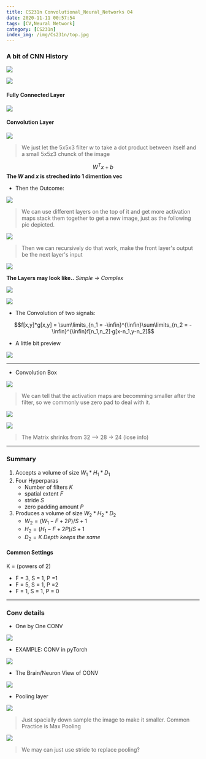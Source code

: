 ```yaml
---
title: CS231n Convolutional_Neural_Networks 04
date: 2020-11-11 00:57:54
tags: [CV,Neural Network]
category: [CS231n]
index_img: /img/Cs231n/top.jpg
---
```


### A bit of CNN History

![](https://s1.ax1x.com/2020/11/11/BOGJ5n.png)

![](https://s1.ax1x.com/2020/11/11/BOGGUs.png)

#### Fully Connected Layer

![](https://s1.ax1x.com/2020/11/11/BOGlDg.png)

#### Convolution Layer

![](https://s1.ax1x.com/2020/11/11/BOG1bQ.png)

> We just let the 5x5x3 filter $w$ to take a dot product between itself and a small 5x5z3 chunck of the image

$$W^Tx+b$$
**The $W$ and $x$ is streched into 1 dimention vec**

- Then the Outcome:

![](https://s1.ax1x.com/2020/11/11/BOG8Ej.png)

> We can use different layers on the top of it and get more activation maps stack them together to get a new image, just as the following pic depicted.

![](https://s1.ax1x.com/2020/11/11/BOGtCq.png)

> Then we can recursively do that work, make the front layer's output be the next layer's input

![](https://s1.ax1x.com/2020/11/11/BOGU2V.png)

**The Layers may look like..**
*Simple -> Complex*
 
![](https://s1.ax1x.com/2020/11/11/BOGN80.png)

![](https://s1.ax1x.com/2020/11/11/BOGrVJ.png)

- The Convolution of two signals:

$$f[x,y]*g[x,y] = \sum\limits_{n_1 = -\infin}^{\infin}\sum\limits_{n_2 = -\infin}^{\infin}f[n_1,n_2]·g[x-n_1,y-n_2]$$

- A little bit preview

![](https://s1.ax1x.com/2020/11/11/BOG0rF.png)

---

- Convolution Box

![](https://s1.ax1x.com/2020/11/11/BOGwKU.png)

> We can tell that the activation maps are becomming smaller after the filter, so we commonly use zero pad to deal with it.

![](https://s1.ax1x.com/2020/11/11/BOGBb4.png)

![](https://s1.ax1x.com/2020/11/11/BOGsa9.png)

> The Matrix shrinks from 32 —> 28 -> 24 (lose info)

---

### Summary
1. Accepts a volume of size $W_1 * H_1 * D_1$
2. Four Hyperparas
    - Number of filters $K$
    - spatial extent $F$
    - stride $S$
    - zero padding amount $P$
3. Produces a volume of size $W_2 * H_2 * D_2$
    - $W_2 = (W_1 - F + 2P)/S + 1$
    - $H_2 = (H_1 - F + 2P)/S + 1$
    - $D_2 = K$ *Depth keeps the same*

#### Common Settings

K = (powers of 2)
- F = 3, S = 1, P =1
- F = 5, S = 1, P =2
- F = 1, S = 1, P = 0 

---

### Conv details

- One by One CONV

![](https://s1.ax1x.com/2020/11/11/BOGy5R.png)

- EXAMPLE: CONV in pyTorch

![](https://s1.ax1x.com/2020/11/11/BOGRxK.png)

- The Brain/Neuron View of CONV

![](https://s1.ax1x.com/2020/11/11/BOG226.png)

- Pooling layer

![](https://s1.ax1x.com/2020/11/11/BOGg8x.png)

> Just spacially down sample the image to make it smaller.
Common Practice is Max Pooling

![](https://s1.ax1x.com/2020/11/11/BOGcP1.png)

> We may can just use stride to replace pooling?


